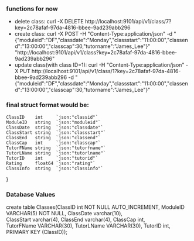 ### functions for now
<ul><li>delete class:
curl -X DELETE http://localhost:9101/api/v1/class/7?key=2c78afaf-97da-4816-bbee-9ad239abb296</li>
<li>create class:
curl -X POST -H "Content-Type:application/json" -d "{"moduleid":"DF","classdate":"Monday","classstart":"11:00:00","classend":"13:00:00","classcap":30,"tutorname":"James_Lee"}" "http://localhost:9101/api/v1/class?key=2c78afaf-97da-4816-bbee-9ad239abb296"</li>
<li>update class(with class ID=1):
curl -H "Content-Type:application/json" -X PUT http://localhost:9101/api/v1/class/1?key=2c78afaf-97da-4816-bbee-9ad239abb296 -d "{"moduleid":"DF","classdate":"Monday","classstart":"11:00:00","classend":"13:00:00","classcap":30,"tutorname":"James_Lee"}"</li>
</ul>

### final struct format would be:
	ClassID    int     `json:"classid"`  
	ModuleID   string  `json:"moduleid"` 
	ClassDate  string  `json:"classdate"`
	ClassStart string  `json:"classstart"`
	ClassEnd   string  `json:"classend"`
	ClassCap   int     `json:"classcap"`
	TutorFName string  `json:"tutorfname"` 
	TutorLName string  `json:"tutorlname"` 
	TutorID    int     `json:"tutorid"`    
	Rating     float64 `json:"rating"`     
	ClassInfo  string  `json:"classinfo"`  
}

### Database Values
create table Classes(ClassID int NOT NULL AUTO_INCREMENT, 
	ModuleID VARCHAR(5) NOT NULL,
	ClassDate varchar(10),  
	ClassStart  varchar(4), 
	ClassEnd varchar(4),
    ClassCap int,  
	TutorFName VARCHAR(30),
    TutorLName VARCHAR(30),
    TutorID int,
    PRIMARY KEY (ClassID));